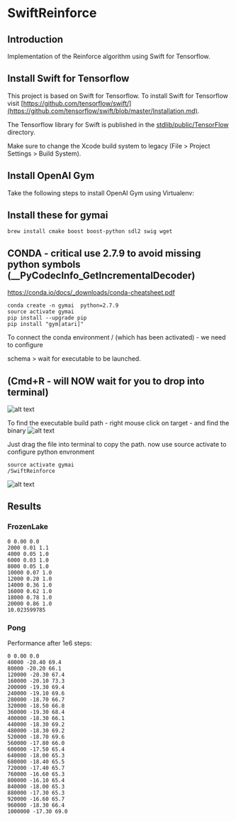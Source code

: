 #  SwiftReinforce

## Introduction
Implementation of the Reinforce algorithm using Swift for Tensorflow.

## Install Swift for Tensorflow
This project is based on Swift for Tensorflow. To install Swift for Tensorflow visit [https://github.com/tensorflow/swift/](https://github.com/tensorflow/swift/blob/master/Installation.md).

The Tensorflow library for Swift is published in the [stdlib/public/TensorFlow](https://github.com/apple/swift/tree/tensorflow/stdlib/public/TensorFlow) directory.

Make sure to change the Xcode build system to legacy (File > Project Settings > Build System).

## Install OpenAI Gym
Take the following steps to install OpenAI Gym using Virtualenv:

      
     
## Install these for gymai
```
brew install cmake boost boost-python sdl2 swig wget
```


## CONDA     - critical use 2.7.9 to avoid missing python symbols  (__PyCodecInfo_GetIncrementalDecoder)     
https://conda.io/docs/_downloads/conda-cheatsheet.pdf     
      
```
conda create -n gymai  python=2.7.9
source activate gymai
pip install --upgrade pip
pip install "gym[atari]"

```
     
     
     
To connect the conda environment / (which has been activated) - we need to configure  
         
schema >  wait for executable to be launched.
      
## (Cmd+R - will NOW wait for you to drop into terminal)  
![alt text](https://user-images.githubusercontent.com/289994/45244356-6786f780-b2c5-11e8-883a-17c02bf22d91.png)


To find the executable build path - right mouse click on target - and find the binary
![alt text](https://user-images.githubusercontent.com/289994/45244355-6786f780-b2c5-11e8-9ed7-c379b70974b4.png)

Just drag the file into terminal to copy the path. now use source activate to configure python envronment

```
source activate gymai
/SwiftReinforce
```

![alt text](https://user-images.githubusercontent.com/289994/45244296-37d7ef80-b2c5-11e8-81c3-e8e59afe234f.png)


## Results
### FrozenLake
```
0 0.00 0.0
2000 0.01 1.1
4000 0.05 1.0
6000 0.03 1.0
8000 0.05 1.0
10000 0.07 1.0
12000 0.20 1.0
14000 0.36 1.0
16000 0.62 1.0
18000 0.78 1.0
20000 0.86 1.0
10.023599785
```
### Pong
Performance after 1e6 steps:
```
0 0.00 0.0
40000 -20.40 69.4
80000 -20.20 66.1
120000 -20.30 67.4
160000 -20.10 73.3
200000 -19.30 69.4
240000 -19.10 69.6
280000 -18.70 66.7
320000 -18.50 66.8
360000 -19.30 68.4
400000 -18.30 66.1
440000 -18.30 69.2
480000 -18.30 69.2
520000 -18.70 69.6
560000 -17.80 66.0
600000 -17.50 65.4
640000 -18.00 65.3
680000 -18.40 65.5
720000 -17.40 65.7
760000 -16.60 65.3
800000 -16.10 65.4
840000 -18.00 65.3
880000 -17.30 65.3
920000 -16.60 65.7
960000 -18.30 66.4
1000000 -17.30 69.0
```
